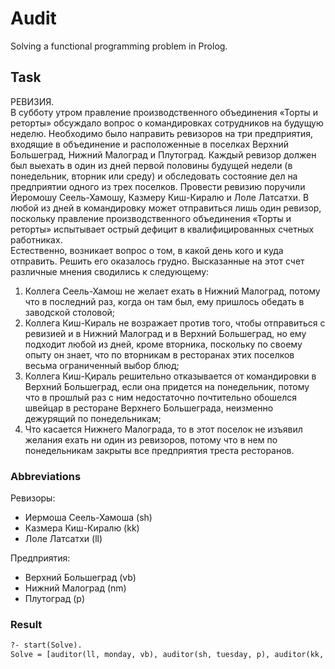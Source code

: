 # Audit

Solving a functional programming problem in Prolog.  

## Task  

РЕВИЗИЯ.  
В субботу утром правление производственного объединения «Торты и реторты» обсуждало вопрос о командировках сотрудников на будущую неделю. Необходимо было направить ревизоров на три предприятия, входящие в объединение и расположенные в поселках Верхний Большеград, Нижний Малоград и Плутоград. Каждый ревизор должен был выехать в один из дней первой половины будущей недели (в понедельник, вторник или среду) и обследовать состояние дел на предприятии одного из трех поселков. Провести ревизию поручили Йеромошу Сеель-Хамошу, Казмеру Киш-Киралю и Лоле Латсатхи. В любой из дней в командировку может отправиться лишь один ревизор, поскольку правление производственного объединения «Торты и реторты» испытывает острый дефицит в квалифицированных счетных работниках.  
Естественно, возникает вопрос о том, в какой день кого и куда отправить. Решить его оказалось грудно. Высказанные на этот счет различные мнения сводились к следующему:  

1) Коллега Сеель-Хамош не желает ехать в Нижний Малоград, потому что в последний раз, когда он там был, ему пришлось обедать в заводской столовой;  
2) Коллега Киш-Кираль не возражает против того, чтобы отправиться с ревизией и в Нижний Малоград и в Верхний Большеград, но ему подходит любой из дней, кроме вторника, поскольку по своему опыту он знает, что по вторникам в ресторанах этих поселков весьма ограниченный выбор блюд;  
3) Коллега Киш-Қираль решительно отказывается от командировки в Верхний Большеград, если она придется на понедельник, потому что в прошлый раз с ним недостаточно почтительно обошелся швейцар в ресторане Верхнего Большеграда, неизменно дежурящий по понедельникам;  
4) Что касается Нижнего Малограда, то в этот поселок не изъявил желания ехать ни один из ревизоров, потому что в нем по понедельникам закрыты все предприятия треста ресторанов.  

### Abbreviations

Ревизоры:  

* Иермоша Сеель-Хамоша (sh)  
* Казмера Киш-Киралю (kk)  
* Лоле Латсатхи (ll)  

Предприятия:  

* Верхний Большеград (vb)  
* Нижний Малоград (nm)  
* Плутоград (p)  

### Result  

```txt
?- start(Solve).
Solve = [auditor(ll, monday, vb), auditor(sh, tuesday, p), auditor(kk, wednesday, nm)] .
```
